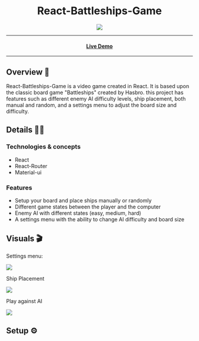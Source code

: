 <h1 align="center">React-Battleships-Game</h1> 

<p align="center">
  <img src="https://img.shields.io/badge/Made%20by-Ethan%20Greaves-green" >
</p>

<hr>
  <h4 align="center"><a  href="#">Live Demo</a></h4>
<hr>

## Overview 📖
React-Battleships-Game is a video game created in React. It is based upon the classic board game "Battleships" created by Hasbro. this project has features such as different enemy AI difficulty levels, ship placement, both manual and random, and a settings menu to adjust the board size and difficulty. 

## Details 👨‍💻

### Technologies & concepts
* React
* React-Router
* Material-ui

### Features
* Setup your board and place ships manually or randomly 
* Different game states between the player and the computer
* Enemy AI with different states (easy, medium, hard)
* A settings menu with the ability to change AI difficulty and board size

## Visuals 🎬
<p>Settings menu:</p>
<img src="https://www.kapwing.com/e/629a58c4490c2b008b566b55" width="auto" />

<p>Ship Placement</p>
<img src="https://media.giphy.com/media/KSSZvfa8TWCcz6aZci/giphy.gif" width="auto" />

<p>Play against AI</p>
<img src="https://media.giphy.com/media/az9JW9xRwXQ2xIvZBi/giphy.gif" width="auto" />

## Setup ⚙️



